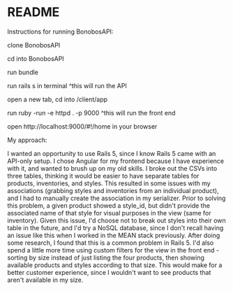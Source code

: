 # README

Instructions for running BonobosAPI:

clone BonobosAPI

cd into BonobosAPI

run bundle

run rails s in terminal
^this will run the API

open a new tab, cd into /client/app

run ruby -run -e httpd . -p 9000
^this will run the front end

open http://localhost:9000/#!/home in your browser



My approach:

I wanted an opportunity to use Rails 5, since I know Rails 5 came with an API-only setup. I chose Angular for my frontend because I have experience with it, and wanted to brush up on my old skills. I broke out the CSVs into three tables, thinking it would be easier to have separate tables for products, inventories, and styles. This resulted in some issues with my associations (grabbing styles and inventories from an individual product), and I had to manually create the association in my serializer. Prior to solving this problem, a given product showed a style_id, but didn't provide the associated name of that style for visual purposes in the view (same for inventory). Given this issue, I'd choose not to break out styles into their own table in the future, and I'd try a NoSQL database, since I don't recall having an issue like this when I worked in the MEAN stack previously. After doing some research, I found that this is a common problem in Rails 5. I'd also spend a little more time using custom filters for the view in the front end - sorting by size instead of just listing the four products, then showing available products and styles according to that size. This would make for a better customer experience, since I wouldn't want to see products that aren't available in my size.